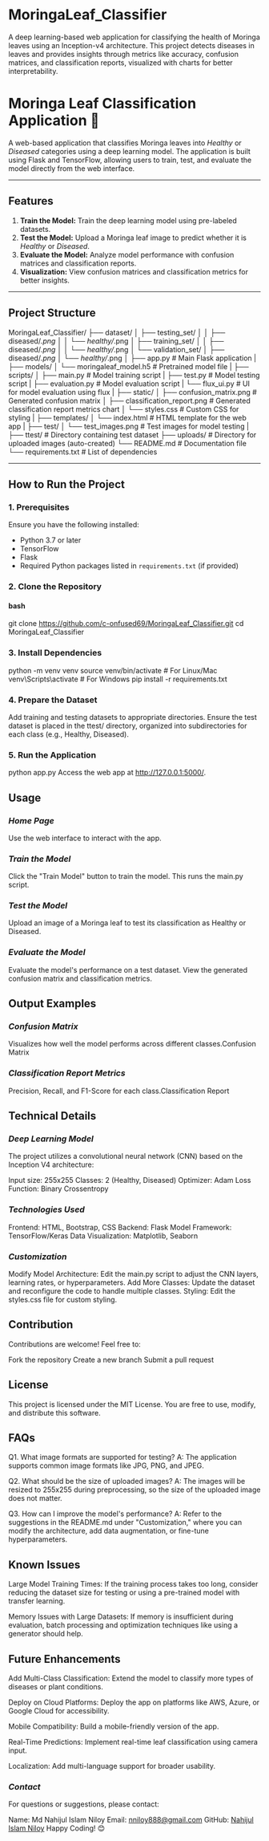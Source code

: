# MoringaLeaf_Classifier
A deep learning-based web application for classifying the health of Moringa leaves using an Inception-v4 architecture. This project detects diseases in leaves and provides insights through metrics like accuracy, confusion matrices, and classification reports, visualized with charts for better interpretability.

# Moringa Leaf Classification Application 🌿

A web-based application that classifies Moringa leaves into *Healthy* or *Diseased* categories using a deep learning model. The application is built using Flask and TensorFlow, allowing users to train, test, and evaluate the model directly from the web interface.

---

## **Features**
1. **Train the Model:** Train the deep learning model using pre-labeled datasets.
2. **Test the Model:** Upload a Moringa leaf image to predict whether it is *Healthy* or *Diseased*.
3. **Evaluate the Model:** Analyze model performance with confusion matrices and classification reports.
4. **Visualization:** View confusion matrices and classification metrics for better insights.

---

## **Project Structure**

MoringaLeaf_Classifier/
├── dataset/
│   ├── testing_set/
│   │   ├── diseased/*.png
│   │   └── healthy/*.png
│   ├── training_set/
│   │   ├── diseased/*.png
│   │   └── healthy/*.png
│   └── validation_set/
│       ├── diseased/*.png
│       └── healthy/*.png
│
├── app.py # Main Flask application
|
├── models/ 
│   └── moringaleaf_model.h5 # Pretrained model file
|
├── scripts/ 
│   ├── main.py # Model training script
|   ├── test.py # Model testing script
|   ├── evaluation.py # Model evaluation script
|   └── flux_ui.py # UI for model evaluation using flux
|
├── static/ 
│   ├── confusion_matrix.png # Generated confusion matrix 
│   ├── classification_report.png # Generated classification report metrics chart 
│   └── styles.css # Custom CSS for styling
|
├── templates/
│   └── index.html # HTML template for the web app
|
├── test/
│   └── test_images.png # Test images for model testing
|
├── ttest/ # Directory containing test dataset 
├── uploads/ # Directory for uploaded images (auto-created) 
└── README.md # Documentation file
└── requirements.txt # List of dependencies


---

## **How to Run the Project**

### **1. Prerequisites**
Ensure you have the following installed:
- Python 3.7 or later
- TensorFlow
- Flask
- Required Python packages listed in `requirements.txt` (if provided)

### **2. Clone the Repository**
#### bash
git clone https://github.com/c-onfused69/MoringaLeaf_Classifier.git
cd MoringaLeaf_Classifier

### **3. Install Dependencies**
python -m venv venv
source venv/bin/activate  # For Linux/Mac
venv\Scripts\activate     # For Windows
pip install -r requirements.txt

### **4. Prepare the Dataset**
Add training and testing datasets to appropriate directories.
Ensure the test dataset is placed in the ttest/ directory, organized into subdirectories for each class (e.g., Healthy, Diseased).

### **5. Run the Application**
python app.py
Access the web app at http://127.0.0.1:5000/.

## **Usage**

### ***Home Page***
Use the web interface to interact with the app.

### ***Train the Model***
Click the "Train Model" button to train the model. This runs the main.py script.

### ***Test the Model***
Upload an image of a Moringa leaf to test its classification as Healthy or Diseased.

### ***Evaluate the Model***
Evaluate the model's performance on a test dataset.
View the generated confusion matrix and classification metrics.

## **Output Examples**

### ***Confusion Matrix***
Visualizes how well the model performs across different classes.Confusion Matrix

### ***Classification Report Metrics***
Precision, Recall, and F1-Score for each class.Classification Report

## **Technical Details**

### ***Deep Learning Model***
The project utilizes a convolutional neural network (CNN) based on the Inception V4 architecture:

Input size: 255x255
Classes: 2 (Healthy, Diseased)
Optimizer: Adam
Loss Function: Binary Crossentropy

### ***Technologies Used***
Frontend: HTML, Bootstrap, CSS
Backend: Flask
Model Framework: TensorFlow/Keras
Data Visualization: Matplotlib, Seaborn

### ***Customization***
Modify Model Architecture: Edit the main.py script to adjust the CNN layers, learning rates, or hyperparameters.
Add More Classes: Update the dataset and reconfigure the code to handle multiple classes.
Styling: Edit the styles.css file for custom styling.

## **Contribution**
Contributions are welcome! Feel free to:

Fork the repository
Create a new branch
Submit a pull request

## **License**
This project is licensed under the MIT License. You are free to use, modify, and distribute this software.

## **FAQs**
Q1. What image formats are supported for testing?
A: The application supports common image formats like JPG, PNG, and JPEG.

Q2. What should be the size of uploaded images?
A: The images will be resized to 255x255 during preprocessing, so the size of the uploaded image does not matter.

Q3. How can I improve the model's performance?
A: Refer to the suggestions in the README.md under "Customization," where you can modify the architecture, add data augmentation, or fine-tune hyperparameters.

## **Known Issues**
Large Model Training Times:
If the training process takes too long, consider reducing the dataset size for testing or using a pre-trained model with transfer learning.

Memory Issues with Large Datasets:
If memory is insufficient during evaluation, batch processing and optimization techniques like using a generator should help.

## **Future Enhancements**
Add Multi-Class Classification:
Extend the model to classify more types of diseases or plant conditions.

Deploy on Cloud Platforms:
Deploy the app on platforms like AWS, Azure, or Google Cloud for accessibility.

Mobile Compatibility:
Build a mobile-friendly version of the app.

Real-Time Predictions:
Implement real-time leaf classification using camera input.

Localization:
Add multi-language support for broader usability.



### ***Contact***
For questions or suggestions, please contact:

Name: Md Nahijul Islam Niloy
Email: nniloy888@gmail.com
GitHub: [Nahijul Islam Niloy](https://github.com/c-onfused69)
Happy Coding! 😊
